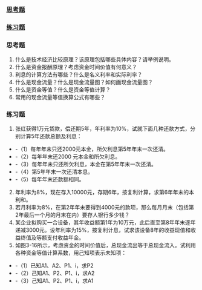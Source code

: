 ### [思考题](#思考题)
### [练习题](#练习题)

###  思考题
1. 什么是技术经济比较原理？该原理包括哪些具体内容？请举例说明。
2. 什么是资金报酬原理？考虑资金时间价值有何意义？
3. 利息的计算方法有哪些？什么是名义利率和实际利率？
4. 什么是现金流量？什么是现金流量图？如何画现金流量图？
5. 什么是资金等值？什么是资金等值计算？
6. 常用的现金流量等值换算公式有哪些？


### 练习题
1. 张红获得1万元贷款，偿还期5年，年利率为10%，试就下面几种还款方式，分别计算5年还款总额及利息： 
- -（1）每年年末只还2000元本金，所欠利息第5年年末一次还清。 
- -（2）每年年末还2000 元本金和所欠利息。 
- -（3）每年年未只还所欠利息，本金在第5年年末一次还清。 
- -（4）第5年年末一次还清本息。
- -（5）每年年末还款额相同。 
2. 年利率为8%，现在存入10000元，存期6年，按复利计算，求第6年年末的本利和。
3. 若月利率为8%，在第2年年未要得到4000元的款项，那么每月月末（包括第2年最后一个月的月末在内）要存人银行多少钱？ 
4. 某企业拟购买一合设备，其年收益额第1年为10万元，此后直至第8年年末逐年递减3000元。设年利率为15%，按复利计息，试求该设备8年的收益现值和收益终值及等额支付收益年金。 
5. 如图3-16所示，考虑资金的时间价值后，总现金流出等于总现金流入。试利用各种资金等值计算系数，用己知项表示未知项： 
- -（1）已知A1、A2、P1、i，求P2 
- -（2）己知A1、P2、P1、i，求A2
- -（3）己知A1、P2、P1、i，求A1